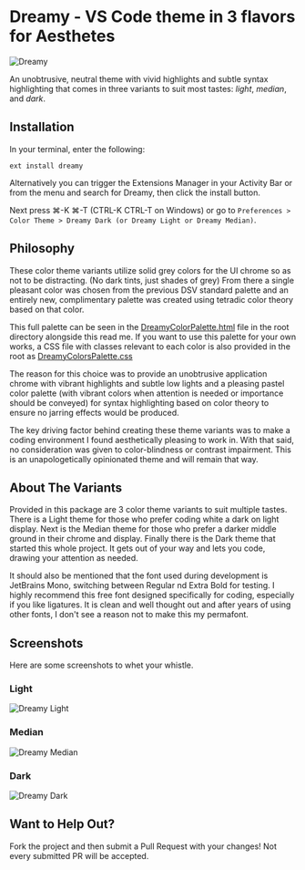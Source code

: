 # Dreamy - VS Code theme in 3 flavors for Aesthetes

![Dreamy](https://github.com/AmazingVanish/dreamy/raw/master/assets/hero.png)

An unobtrusive, neutral theme with vivid highlights and subtle syntax highlighting that comes in three variants to suit most tastes: *light*, *median*, and *dark*.

## Installation

In your terminal, enter the following:

```shell
ext install dreamy
```

Alternatively you can trigger the Extensions Manager in your Activity Bar or from the menu and search for Dreamy, then click the install button.

Next press &#8984;-K &#8984;-T (CTRL-K CTRL-T on Windows) or go to `Preferences > Color Theme > Dreamy Dark (or Dreamy Light or Dreamy Median)`.

## Philosophy

These color theme variants utilize solid grey colors for the UI chrome so as not to be distracting. (No dark tints, just shades of grey) From there a single pleasant color was chosen from the previous DSV standard palette and an entirely new, complimentary palette was created using tetradic color theory based on that color.

This full palette can be seen in the [DreamyColorPalette.html](https://htmlpreview.github.io/?https://raw.githubusercontent.com/AmazingVanish/dreamy/master/DreamyColorsPalette.html) file in the root directory alongside this read me. If you want to use this palette for your own works, a CSS file with classes relevant to each color is also provided in the root as [DreamyColorsPalette.css](https://github.com/AmazingVanish/dreamy/blob/master/DreamyColorPalette.css)

The reason for this choice was to provide an unobtrusive application chrome with vibrant highlights and subtle low lights and a pleasing pastel color palette (with vibrant colors when attention is needed or importance should be conveyed) for syntax highlighting based on color theory to ensure no jarring effects would be produced.

The key driving factor behind creating these theme variants was to make a coding environment I found aesthetically pleasing to work in. With that said, no consideration was given to color-blindness or contrast impairment. This is an unapologetically opinionated theme and will remain that way.

## About The Variants

Provided in this package are 3 color theme variants to suit multiple tastes. There is a Light theme for those who prefer coding white a dark on light display. Next is the Median theme for those who prefer a darker middle ground in their chrome and display. Finally there is the Dark theme that started this whole project. It gets out of your way and lets you code, drawing your attention as needed.

It should also be mentioned that the font used during development is JetBrains Mono, switching between Regular nd Extra Bold for testing. I highly recommend this free font designed specifically for coding, especially if you like ligatures. It is clean and well thought out and after years of using other fonts, I don't see a reason not to make this my permafont.

## Screenshots

Here are some screenshots to whet your whistle.

### Light

![Dreamy Light](https://github.com/AmazingVanish/dreamy/raw/master/assets/light.png)

### Median

![Dreamy Median](https://github.com/AmazingVanish/dreamy/raw/master/assets/median.png)

### Dark

![Dreamy Dark](https://github.com/AmazingVanish/dreamy/raw/master/assets/dark.png)

## Want to Help Out?

Fork the project and then submit a Pull Request with your changes! Not every submitted PR will be accepted.
